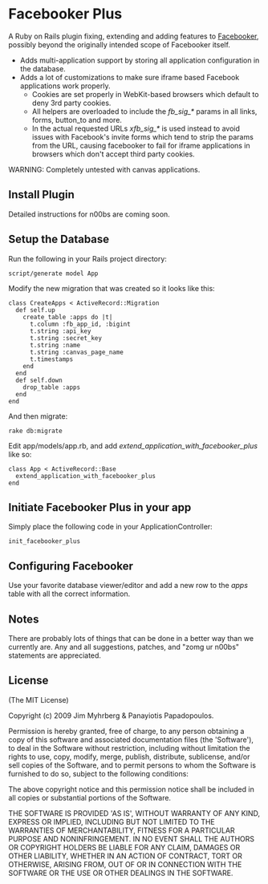 # Facebooker Plus

A Ruby on Rails plugin fixing, extending and adding features to [Facebooker][1], possibly beyond the originally intended scope of Facebooker itself.

[1]: http://github.com/mmangino/facebooker/tree/master

* Adds multi-application support by storing all application configuration in the database.
* Adds a lot of customizations to make sure iframe based Facebook applications work properly.
	* Cookies are set properly in WebKit-based browsers which default to deny 3rd party cookies.
	* All helpers are overloaded to include the _fb\_sig\_*_ params in all links, forms, button\_to and more.
	* In the actual requested URLs _xfb\_sig\_*_ is used instead to avoid issues with Facebook's invite forms which tend to strip the params from the URL, causing facebooker to fail for iframe applications in browsers which don't accept third party cookies.

WARNING: Completely untested with canvas applications.

## Install Plugin

Detailed instructions for n00bs are coming soon.

## Setup the Database

Run the following in your Rails project directory:

    script/generate model App

Modify the new migration that was created so it looks like this:

    class CreateApps < ActiveRecord::Migration
      def self.up
        create_table :apps do |t|
          t.column :fb_app_id, :bigint
          t.string :api_key
          t.string :secret_key
          t.string :name
          t.string :canvas_page_name  
          t.timestamps
        end
      end
      def self.down
        drop_table :apps
      end
    end

And then migrate:

    rake db:migrate

Edit app/models/app.rb, and add _extend\_application\_with\_facebooker\_plus_ like so:
 
    class App < ActiveRecord::Base
      extend_application_with_facebooker_plus
    end

## Initiate Facebooker Plus in your app

Simply place the following code in your ApplicationController:

    init_facebooker_plus

## Configuring Facebooker

Use your favorite database viewer/editor and add a new row to the _apps_ table with all the correct information.

## Notes

There are probably lots of things that can be done in a better way than we currently are. Any and all suggestions, patches, and "zomg ur n00bs" statements are appreciated.

## License

(The MIT License)

Copyright (c) 2009 Jim Myhrberg & Panayiotis Papadopoulos.

Permission is hereby granted, free of charge, to any person obtaining
a copy of this software and associated documentation files (the
'Software'), to deal in the Software without restriction, including
without limitation the rights to use, copy, modify, merge, publish,
distribute, sublicense, and/or sell copies of the Software, and to
permit persons to whom the Software is furnished to do so, subject to
the following conditions:

The above copyright notice and this permission notice shall be
included in all copies or substantial portions of the Software.

THE SOFTWARE IS PROVIDED 'AS IS', WITHOUT WARRANTY OF ANY KIND,
EXPRESS OR IMPLIED, INCLUDING BUT NOT LIMITED TO THE WARRANTIES OF
MERCHANTABILITY, FITNESS FOR A PARTICULAR PURPOSE AND NONINFRINGEMENT.
IN NO EVENT SHALL THE AUTHORS OR COPYRIGHT HOLDERS BE LIABLE FOR ANY
CLAIM, DAMAGES OR OTHER LIABILITY, WHETHER IN AN ACTION OF CONTRACT,
TORT OR OTHERWISE, ARISING FROM, OUT OF OR IN CONNECTION WITH THE
SOFTWARE OR THE USE OR OTHER DEALINGS IN THE SOFTWARE.
